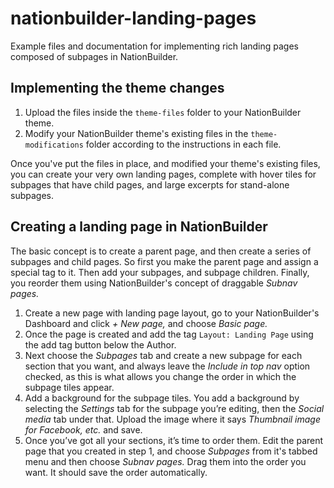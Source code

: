 # nationbuilder-landing-pages
Example files and documentation for implementing rich landing pages composed of subpages in NationBuilder.

## Implementing the theme changes

1. Upload the files inside the `theme-files` folder to your NationBuilder theme.
2. Modify your NationBuilder theme's existing files in the `theme-modifications` folder according to the instructions in each file.

Once you've put the files in place, and modified your theme's existing files, you can create your very own landing pages, complete with hover tiles for subpages that have child pages, and large excerpts for stand-alone subpages.

## Creating a landing page in NationBuilder

The basic concept is to create a parent page, and then create a series of subpages and child pages. So first you make the parent page and assign a special tag to it. Then add your subpages, and subpage children. Finally, you reorder them using NationBuilder's concept of draggable _Subnav pages._

1. Create a new page with landing page layout, go to your NationBuilder's Dashboard and click _+ New page,_ and choose _Basic page._
2. Once the page is created and add the tag `Layout: Landing Page` using the add tag button below the Author.
3. Next choose the _Subpages_ tab and create a new subpage for each section that you want, and always leave the _Include in top nav_ option checked, as this is what allows you change the order in which the subpage tiles appear.
4. Add a background for the subpage tiles. You add a background by selecting the _Settings_ tab for the subpage you’re editing, then the _Social media_ tab under that. Upload the image where it says _Thumbnail image for Facebook, etc._ and save.
5. Once you’ve got all your sections, it’s time to order them. Edit the parent page that you created in step 1, and choose _Subpages_ from it's tabbed menu and then choose _Subnav pages._ Drag them into the order you want. It should save the order automatically.
